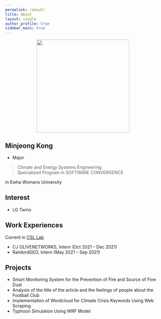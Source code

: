 ```yaml
---
permalink: /about/
title: About
layout: single
author_profile: true
sidebar_main: true
---
```

<center><img src="https://user-images.githubusercontent.com/108711033/178106242-86c7aa62-0b8a-481e-8558-a5adb338d792.png" width="300" height="300"></center>


## Minjeong Kong
- Major
> Climate and Energy Systems Engineering<br>
  Specialized Program in SOFTWARE CONVERGENCE	

in Ewha Womans University

## Interest
- LG Twins
 
## Work Experiences
Current in [CSL Lab](https://sites.google.com/site/climatesystemlab)
- CJ OLIVENETWORKS, Intern (Oct 2021 – Dec 2021)
- RainbirdGEO, Intern (May 2021 – Sep 2021)

## Projects
- Smart Monitoring System for the Prevention of Fire and Source of Fine Dust
-	Analysis of the title of the article and the feelings of people about the Football Club
-	Implementation of Wordcloud for Climate Crisis Keywords Using Web Scraping
-	Typhoon Simulation Using WRF Model
 


